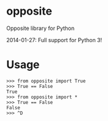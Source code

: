 opposite
========

Opposite library for Python

2014-01-27: Full support for Python 3!

Usage
========

```
>>> from opposite import True
>>> True == False
True
>>> from opposite import *
>>> True == False
False
>>> ^D

```

